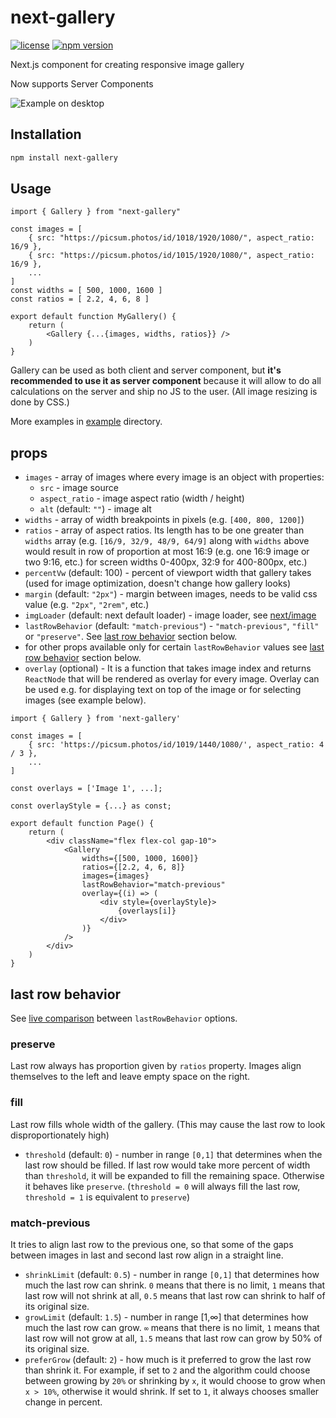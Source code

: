 # next-gallery

[![license](https://img.shields.io/badge/license-MIT-blue.svg)]()
[![npm version](https://img.shields.io/badge/npm-v2.0.1-brightgreen)](https://www.npmjs.com/package/next-gallery)

Next.js component for creating responsive image gallery

Now supports Server Components

![Example on desktop](assets/example_3.png?raw=true)

## Installation

```bash
npm install next-gallery
```

## Usage

```tsx
import { Gallery } from "next-gallery"

const images = [
    { src: "https://picsum.photos/id/1018/1920/1080/", aspect_ratio: 16/9 },
    { src: "https://picsum.photos/id/1015/1920/1080/", aspect_ratio: 16/9 },
    ...
]
const widths = [ 500, 1000, 1600 ]
const ratios = [ 2.2, 4, 6, 8 ]

export default function MyGallery() {
    return (
        <Gallery {...{images, widths, ratios}} />
    )
}
```

Gallery can be used as both client and server component, but **it's recommended to use it as server component** because it will allow to do all calculations on the server and ship no JS to the user. (All image resizing is done by CSS.)

More examples in [example](example) directory.

## props

-   `images` - array of images where every image is an object with properties:
    -   `src` - image source
    -   `aspect_ratio` - image aspect ratio (width / height)
    -   `alt` (default: `""`) - image alt
-   `widths` - array of width breakpoints in pixels (e.g. `[400, 800, 1200]`)
-   `ratios` - array of aspect ratios. Its length has to be one greater than `widths` array (e.g. `[16/9, 32/9, 48/9, 64/9]` along with `widths` above would result in row of proportion at most 16:9 (e.g. one 16:9 image or two 9:16, etc.) for screen widths 0-400px, 32:9 for 400-800px, etc.)
-   `percentVw` (default: 100) - percent of viewport width that gallery takes (used for image optimization, doesn't change how gallery looks)
-   `margin` (default: `"2px"`) - margin between images, needs to be valid css value (e.g. `"2px"`, `"2rem"`, etc.)
-   `imgLoader` (default: next default loader) - image loader, see [next/image](https://nextjs.org/docs/api-reference/next/image#loader)
-   `lastRowBehavior` (default: `"match-previous"`) - `"match-previous"`, `"fill"` or `"preserve"`. See [last row behavior](#last-row-behavior) section below.
-   for other props available only for certain `lastRowBehavior` values see [last row behavior](#last-row-behavior) section below.
-   `overlay` (optional) - It is a function that takes image index and returns `ReactNode` that will be rendered as overlay for every image. Overlay can be used e.g. for displaying text on top of the image or for selecting images (see example below).

```tsx
import { Gallery } from 'next-gallery'

const images = [
    { src: 'https://picsum.photos/id/1019/1440/1080/', aspect_ratio: 4 / 3 },
    ...
]

const overlays = ['Image 1', ...];

const overlayStyle = {...} as const;

export default function Page() {
    return (
        <div className="flex flex-col gap-10">
            <Gallery
                widths={[500, 1000, 1600]}
                ratios={[2.2, 4, 6, 8]}
                images={images}
                lastRowBehavior="match-previous"
                overlay={(i) => (
                    <div style={overlayStyle}>
                        {overlays[i]}
                    </div>
                )}
            />
        </div>
    )
}
```

## last row behavior

See [live comparison](https://next-gallery-demo.vercel.app/last-row-behavior) between `lastRowBehavior` options.

### preserve

Last row always has proportion given by `ratios` property. Images align themselves to the left and leave empty space on the right.

### fill

Last row fills whole width of the gallery. (This may cause the last row to look disproportionately high)

-   `threshold` (default: `0`) - number in range `[0,1]` that determines when the last row should be filled. If last row would take more percent of width than `threshold`, it will be expanded to fill the remaining space. Otherwise it behaves like `preserve`. (`threshold = 0` will always fill the last row, `threshold = 1` is equivalent to `preserve`)

### match-previous

It tries to align last row to the previous one, so that some of the gaps between images in last and second last row align in a straight line.

-   `shrinkLimit` (default: `0.5`) - number in range `[0,1]` that determines how much the last row can shrink. `0` means that there is no limit, `1` means that last row will not shrink at all, `0.5` means that last row can shrink to half of its original size.
-   `growLimit` (default: `1.5`) - number in range [1,∞] that determines how much the last row can grow. `∞` means that there is no limit, `1` means that last row will not grow at all, `1.5` means that last row can grow by 50% of its original size.
-   `preferGrow` (default: `2`) - how much is it preferred to grow the last row than shrink it. For example, if set to `2` and the algorithm could choose between growing by `20%` or shrinking by `x`, it would choose to grow when `x > 10%`, otherwise it would shrink. If set to `1`, it always chooses smaller change in percent.
